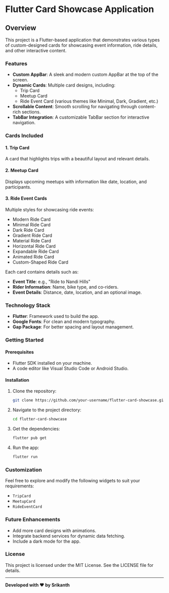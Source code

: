 
# Flutter Card Showcase Application

## Overview

This project is a Flutter-based application that demonstrates various types of custom-designed cards for showcasing event information, ride details, and other interactive content.

### Features

- **Custom AppBar**: A sleek and modern custom AppBar at the top of the screen.
- **Dynamic Cards**: Multiple card designs, including:
  - Trip Card
  - Meetup Card
  - Ride Event Card (various themes like Minimal, Dark, Gradient, etc.)
- **Scrollable Content**: Smooth scrolling for navigating through content-rich sections.
- **TabBar Integration**: A customizable TabBar section for interactive navigation.

### Cards Included

#### 1. **Trip Card**
A card that highlights trips with a beautiful layout and relevant details.

#### 2. **Meetup Card**
Displays upcoming meetups with information like date, location, and participants.

#### 3. **Ride Event Cards**
Multiple styles for showcasing ride events:
- Modern Ride Card
- Minimal Ride Card
- Dark Ride Card
- Gradient Ride Card
- Material Ride Card
- Horizontal Ride Card
- Expandable Ride Card
- Animated Ride Card
- Custom-Shaped Ride Card

Each card contains details such as:
- **Event Title**: e.g., "Ride to Nandi Hills"
- **Rider Information**: Name, bike type, and co-riders.
- **Event Details**: Distance, date, location, and an optional image.

### Technology Stack

- **Flutter**: Framework used to build the app.
- **Google Fonts**: For clean and modern typography.
- **Gap Package**: For better spacing and layout management.

### Getting Started

#### Prerequisites
- Flutter SDK installed on your machine.
- A code editor like Visual Studio Code or Android Studio.

#### Installation
1. Clone the repository:
   ```bash
   git clone https://github.com/your-username/flutter-card-showcase.git
   ```
2. Navigate to the project directory:
   ```bash
   cd flutter-card-showcase
   ```
3. Get the dependencies:
   ```bash
   flutter pub get
   ```
4. Run the app:
   ```bash
   flutter run
   ```

### Customization

Feel free to explore and modify the following widgets to suit your requirements:
- `TripCard`
- `MeetupCard`
- `RideEventCard`

### Future Enhancements

- Add more card designs with animations.
- Integrate backend services for dynamic data fetching.
- Include a dark mode for the app.

### License

This project is licensed under the MIT License. See the LICENSE file for details.

---

**Developed with ❤️ by Srikanth**
